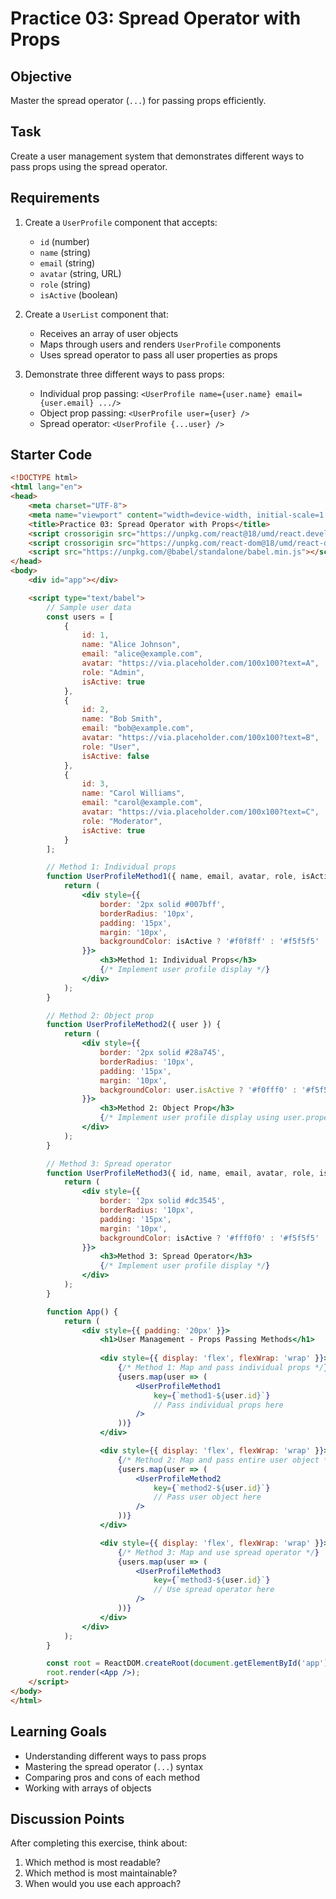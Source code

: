 # Practice 03: Spread Operator with Props

## Objective
Master the spread operator (`...`) for passing props efficiently.

## Task
Create a user management system that demonstrates different ways to pass props using the spread operator.

## Requirements
1. Create a `UserProfile` component that accepts:
   - `id` (number)
   - `name` (string)
   - `email` (string)
   - `avatar` (string, URL)
   - `role` (string)
   - `isActive` (boolean)

2. Create a `UserList` component that:
   - Receives an array of user objects
   - Maps through users and renders `UserProfile` components
   - Uses spread operator to pass all user properties as props

3. Demonstrate three different ways to pass props:
   - Individual prop passing: `<UserProfile name={user.name} email={user.email} .../>`
   - Object prop passing: `<UserProfile user={user} />`
   - Spread operator: `<UserProfile {...user} />`

## Starter Code
```html
<!DOCTYPE html>
<html lang="en">
<head>
    <meta charset="UTF-8">
    <meta name="viewport" content="width=device-width, initial-scale=1.0">
    <title>Practice 03: Spread Operator with Props</title>
    <script crossorigin src="https://unpkg.com/react@18/umd/react.development.js"></script>
    <script crossorigin src="https://unpkg.com/react-dom@18/umd/react-dom.development.js"></script>
    <script src="https://unpkg.com/@babel/standalone/babel.min.js"></script>
</head>
<body>
    <div id="app"></div>

    <script type="text/babel">
        // Sample user data
        const users = [
            {
                id: 1,
                name: "Alice Johnson",
                email: "alice@example.com",
                avatar: "https://via.placeholder.com/100x100?text=A",
                role: "Admin",
                isActive: true
            },
            {
                id: 2,
                name: "Bob Smith",
                email: "bob@example.com",
                avatar: "https://via.placeholder.com/100x100?text=B",
                role: "User",
                isActive: false
            },
            {
                id: 3,
                name: "Carol Williams",
                email: "carol@example.com",
                avatar: "https://via.placeholder.com/100x100?text=C",
                role: "Moderator",
                isActive: true
            }
        ];

        // Method 1: Individual props
        function UserProfileMethod1({ name, email, avatar, role, isActive }) {
            return (
                <div style={{
                    border: '2px solid #007bff',
                    borderRadius: '10px',
                    padding: '15px',
                    margin: '10px',
                    backgroundColor: isActive ? '#f0f8ff' : '#f5f5f5'
                }}>
                    <h3>Method 1: Individual Props</h3>
                    {/* Implement user profile display */}
                </div>
            );
        }

        // Method 2: Object prop
        function UserProfileMethod2({ user }) {
            return (
                <div style={{
                    border: '2px solid #28a745',
                    borderRadius: '10px',
                    padding: '15px',
                    margin: '10px',
                    backgroundColor: user.isActive ? '#f0fff0' : '#f5f5f5'
                }}>
                    <h3>Method 2: Object Prop</h3>
                    {/* Implement user profile display using user.property */}
                </div>
            );
        }

        // Method 3: Spread operator
        function UserProfileMethod3({ id, name, email, avatar, role, isActive }) {
            return (
                <div style={{
                    border: '2px solid #dc3545',
                    borderRadius: '10px',
                    padding: '15px',
                    margin: '10px',
                    backgroundColor: isActive ? '#fff0f0' : '#f5f5f5'
                }}>
                    <h3>Method 3: Spread Operator</h3>
                    {/* Implement user profile display */}
                </div>
            );
        }

        function App() {
            return (
                <div style={{ padding: '20px' }}>
                    <h1>User Management - Props Passing Methods</h1>
                    
                    <div style={{ display: 'flex', flexWrap: 'wrap' }}>
                        {/* Method 1: Map and pass individual props */}
                        {users.map(user => (
                            <UserProfileMethod1 
                                key={`method1-${user.id}`}
                                // Pass individual props here
                            />
                        ))}
                    </div>

                    <div style={{ display: 'flex', flexWrap: 'wrap' }}>
                        {/* Method 2: Map and pass entire user object */}
                        {users.map(user => (
                            <UserProfileMethod2 
                                key={`method2-${user.id}`}
                                // Pass user object here
                            />
                        ))}
                    </div>

                    <div style={{ display: 'flex', flexWrap: 'wrap' }}>
                        {/* Method 3: Map and use spread operator */}
                        {users.map(user => (
                            <UserProfileMethod3 
                                key={`method3-${user.id}`}
                                // Use spread operator here
                            />
                        ))}
                    </div>
                </div>
            );
        }

        const root = ReactDOM.createRoot(document.getElementById('app'));
        root.render(<App />);
    </script>
</body>
</html>
```

## Learning Goals
- Understanding different ways to pass props
- Mastering the spread operator (`...`) syntax
- Comparing pros and cons of each method
- Working with arrays of objects

## Discussion Points
After completing this exercise, think about:
1. Which method is most readable?
2. Which method is most maintainable?
3. When would you use each approach?
